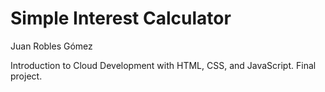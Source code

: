 # Simple Interest Calculator
Juan Robles Gómez

Introduction to Cloud Development with HTML, CSS, and JavaScript. Final project.

